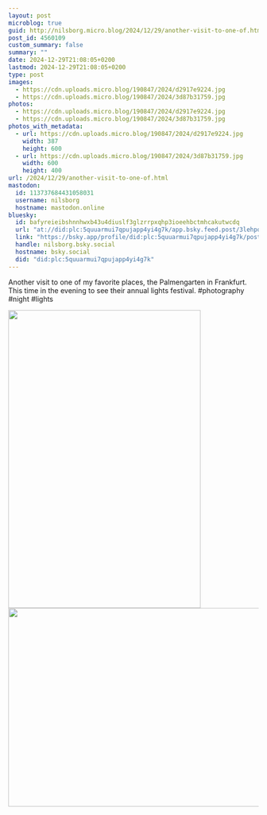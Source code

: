 ```yaml
---
layout: post
microblog: true
guid: http://nilsborg.micro.blog/2024/12/29/another-visit-to-one-of.html
post_id: 4560109
custom_summary: false
summary: ""
date: 2024-12-29T21:08:05+0200
lastmod: 2024-12-29T21:08:05+0200
type: post
images:
  - https://cdn.uploads.micro.blog/190847/2024/d2917e9224.jpg
  - https://cdn.uploads.micro.blog/190847/2024/3d87b31759.jpg
photos:
  - https://cdn.uploads.micro.blog/190847/2024/d2917e9224.jpg
  - https://cdn.uploads.micro.blog/190847/2024/3d87b31759.jpg
photos_with_metadata:
  - url: https://cdn.uploads.micro.blog/190847/2024/d2917e9224.jpg
    width: 387
    height: 600
  - url: https://cdn.uploads.micro.blog/190847/2024/3d87b31759.jpg
    width: 600
    height: 400
url: /2024/12/29/another-visit-to-one-of.html
mastodon:
  id: 113737684431058031
  username: nilsborg
  hostname: mastodon.online
bluesky:
  id: bafyreieibshnnhwxb43u4diuslf3glzrrpxqhp3ioeehbctmhcakutwcdq
  url: "at://did:plc:5quuarmui7qpujapp4yi4g7k/app.bsky.feed.post/3lehpqww4ip2a"
  link: "https://bsky.app/profile/did:plc:5quuarmui7qpujapp4yi4g7k/post/3lehpqww4ip2a"
  handle: nilsborg.bsky.social
  hostname: bsky.social
  did: "did:plc:5quuarmui7qpujapp4yi4g7k"
---
```


Another visit to one of my favorite places, the Palmengarten in Frankfurt. This time in the evening to see their annual lights festival.
#photography #night #lights

<img src="images/2024/d2917e9224.jpg" width="387" height="600" alt=""><img src="images/2024/3d87b31759.jpg" width="600" height="400" alt="">
